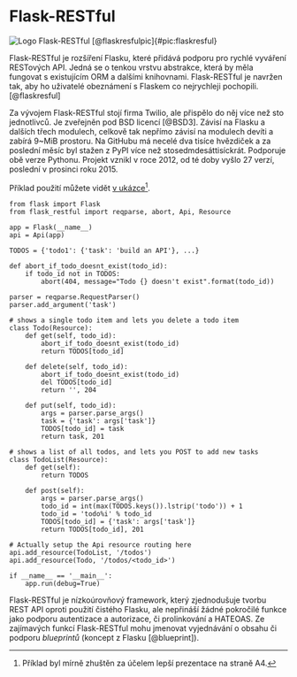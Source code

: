 Flask-RESTful
=============

![Logo Flask-RESTful [@flaskresfulpic]{#pic:flaskresful}](images/flask-restful)

Flask-RESTful je rozšíření Flasku, které přidává podporu pro rychlé vyváření RESTových API.
Jedná se o tenkou vrstvu abstrakce, která by měla fungovat s existujícím ORM a dalšími knihovnami.
Flask-RESTful je navržen tak, aby ho uživatelé obeznámení s Flaskem co nejrychleji pochopili. [@flaskresful]

Za vývojem Flask-RESTful stojí firma Twilio, ale přispělo do něj více než sto jednotlivců.
Je zveřejněn pod BSD licencí [@BSD3].
Závisí na Flasku a dalších třech modulech, celkově tak nepřímo závisí na modulech devíti a zabírá 9~MiB prostoru.
Na GitHubu má necelé dva tisíce hvězdiček a za poslední měsíc byl stažen z PyPI více než stosedmdesáttisíckrát.
Podporuje obě verze Pythonu.
Projekt vznikl v roce 2012, od té doby vyšlo 27 verzí, poslední v prosinci roku 2015.

Příklad použití můžete vidět [v ukázce](#code:flaskresful)[^zhusteno].

[^zhusteno]: Příklad byl mírně zhuštěn za účelem lepší prezentace na straně A4.

```{caption="{#code:flaskresful}Příklad použití z dokumentace Flask-RESTful \autocite{flaskrestfuldoc}" .python}
from flask import Flask
from flask_restful import reqparse, abort, Api, Resource

app = Flask(__name__)
api = Api(app)

TODOS = {'todo1': {'task': 'build an API'}, ...}

def abort_if_todo_doesnt_exist(todo_id):
    if todo_id not in TODOS:
        abort(404, message="Todo {} doesn't exist".format(todo_id))

parser = reqparse.RequestParser()
parser.add_argument('task')

# shows a single todo item and lets you delete a todo item
class Todo(Resource):
    def get(self, todo_id):
        abort_if_todo_doesnt_exist(todo_id)
        return TODOS[todo_id]

    def delete(self, todo_id):
        abort_if_todo_doesnt_exist(todo_id)
        del TODOS[todo_id]
        return '', 204

    def put(self, todo_id):
        args = parser.parse_args()
        task = {'task': args['task']}
        TODOS[todo_id] = task
        return task, 201

# shows a list of all todos, and lets you POST to add new tasks
class TodoList(Resource):
    def get(self):
        return TODOS

    def post(self):
        args = parser.parse_args()
        todo_id = int(max(TODOS.keys()).lstrip('todo')) + 1
        todo_id = 'todo%i' % todo_id
        TODOS[todo_id] = {'task': args['task']}
        return TODOS[todo_id], 201

# Actually setup the Api resource routing here
api.add_resource(TodoList, '/todos')
api.add_resource(Todo, '/todos/<todo_id>')

if __name__ == '__main__':
    app.run(debug=True)
```

Flask-RESTful je nízkoúrovňový framework, který zjednodušuje tvorbu REST API oproti použití čistého Flasku,
ale nepřináší žádné pokročilé funkce jako podporu autentizace a autorizace, či prolinkování a HATEOAS.
Ze zajímavých funkcí Flask-RESTful mohu jmenovat vyjednávání o obsahu či podporu *blueprintů* (koncept z Flasku [@blueprint]).